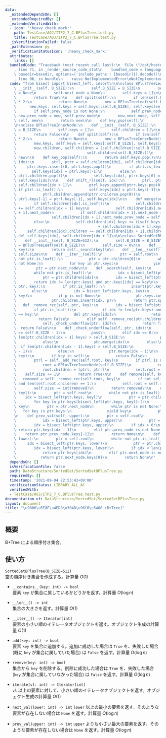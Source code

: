 ```yaml
---
data:
  _extendedDependsOn: []
  _extendedRequiredBy: []
  _extendedVerifiedWith:
  - icon: ':heavy_check_mark:'
    path: TestCase/AOJ/ITP2_7_C.BPlusTree.test.py
    title: TestCase/AOJ/ITP2_7_C.BPlusTree.test.py
  _isVerificationFailed: false
  _pathExtension: py
  _verificationStatusIcon: ':heavy_check_mark:'
  attributes:
    links: []
  bundledCode: "Traceback (most recent call last):\n  File \"/opt/hostedtoolcache/Python/3.10.5/x64/lib/python3.10/site-packages/onlinejudge_verify/documentation/build.py\"\
    , line 71, in _render_source_code_stat\n    bundled_code = language.bundle(stat.path,\
    \ basedir=basedir, options={'include_paths': [basedir]}).decode()\n  File \"/opt/hostedtoolcache/Python/3.10.5/x64/lib/python3.10/site-packages/onlinejudge_verify/languages/python.py\"\
    , line 96, in bundle\n    raise NotImplementedError\nNotImplementedError\n"
  code: "from bisect import bisect_left, insort\n\n\nclass BPlusTreeLeaf:\n    def\
    \ __init__(self, B_SIZE):\n        self.B_SIZE = B_SIZE\n        self.prev_node\
    \ = None\n        self.next_node = None\n        self.keys = []\n\n    def is_leaf(self):\n\
    \        return True\n\n    def split(self):\n        if len(self.keys) != self.B_SIZE\
    \ * 2:\n            return None\n        new = BPlusTreeLeaf(self.B_SIZE)\n  \
    \      new.keys, self.keys = self.keys[:self.B_SIZE], self.keys[self.B_SIZE:]\n\
    \        if self.prev_node is not None:\n            self.prev_node.next_node,\
    \ new.prev_node = new, self.prev_node\n        new.next_node, self.prev_node =\
    \ self, new\n        return new\n\n    def key_pop(self):\n        return self.keys[-1]\n\
    \n\nclass BPlusTreeInnerNode:\n    def __init__(self, B_SIZE):\n        self.B_SIZE\
    \ = B_SIZE\n        self.keys = []\n        self.children = []\n\n    def is_leaf(self):\n\
    \        return False\n\n    def split(self):\n        if len(self.keys) != self.B_SIZE\
    \ * 2:\n            return None\n        new = BPlusTreeInnerNode(self.B_SIZE)\n\
    \        new.keys, self.keys = self.keys[:self.B_SIZE], self.keys[self.B_SIZE:]\n\
    \        new.children, self.children = (self.children[:self.B_SIZE],\n       \
    \                                self.children[self.B_SIZE:])\n        return\
    \ new\n\n    def key_pop(self):\n        return self.keys.pop()\n\n    def shift_lr(self,\
    \ idx):\n        ptrl, ptrr = self.children[idx], self.children[idx + 1]\n   \
    \     ptrr.keys.insert(0, ptrl.keys.pop())\n        if ptrl.is_leaf():\n     \
    \       self.keys[idx] = ptrl.keys[-1]\n        else:\n            ptrr.children.insert(0,\
    \ ptrl.children.pop())\n            self.keys[idx], ptrr.keys[0] = ptrr.keys[0],\
    \ self.keys[idx]\n\n    def shift_rl(self, idx):\n        ptrl, ptrr = self.children[idx],\
    \ self.children[idx + 1]\n        ptrl.keys.append(ptrr.keys.pop(0))\n       \
    \ if ptrl.is_leaf():\n            self.keys[idx] = ptrl.keys[-1]\n        else:\n\
    \            ptrl.children.append(ptrr.children.pop(0))\n            self.keys[idx],\
    \ ptrl.keys[-1] = ptrl.keys[-1], self.keys[idx]\n\n    def merge(self, idx):\n\
    \        if self.children[idx].is_leaf():\n            self.children[idx].keys\
    \ += self.children[idx + 1].keys\n            self.children[idx].next_node = self.children[idx\
    \ + 1].next_node\n            if self.children[idx + 1].next_node is not None:\n\
    \                self.children[idx + 1].next_node.prev_node = self.children[idx]\n\
    \        else:\n            self.children[idx].keys += ([self.keys[idx]]\n   \
    \                                     + self.children[idx + 1].keys)\n       \
    \     self.children[idx].children += self.children[idx + 1].children\n       \
    \ del self.keys[idx], self.children[idx + 1]\n\n\nclass SortedSetBPlusTree:\n\
    \    def __init__(self, B_SIZE=512):\n        self.B_SIZE = B_SIZE\n        self.root\
    \ = BPlusTreeLeaf(self.B_SIZE)\n        self.size = 0\n\n    def __contains__(self,\
    \ key):\n        return self._search(key)\n\n    def __len__(self):\n        return\
    \ self.size\n\n    def __iter__(self):\n        ptr = self.root\n        while\
    \ not ptr.is_leaf():\n            ptr = ptr.children[0]\n        while ptr is\
    \ not None:\n            for key in ptr.keys:\n                yield key\n   \
    \         ptr = ptr.next_node\n\n    def _search(self, key):\n        ptr = self.root\n\
    \        while not ptr.is_leaf():\n            idx = bisect_left(ptr.keys, key)\n\
    \            ptr = ptr.children[idx]\n        idx = bisect_left(ptr.keys, key)\n\
    \        return idx != len(ptr.keys) and ptr.keys[idx] == key\n\n    def _add_rec(self,\
    \ ptr, key):\n        if ptr.is_leaf():\n            insort(ptr.keys, key)\n \
    \       else:\n            idx = bisect_left(ptr.keys, key)\n            p = self._add_rec(ptr.children[idx],\
    \ key)\n            if p is not None:\n                ptr.keys.insert(idx, p.key_pop())\n\
    \                ptr.children.insert(idx, p)\n        return ptr.split()\n\n \
    \   def _remove_rec(self, ptr, key):\n        idx = bisect_left(ptr.keys, key)\n\
    \        if ptr.is_leaf():\n            if idx != len(ptr.keys) and ptr.keys[idx]\
    \ == key:\n                del ptr.keys[idx]\n                return True\n  \
    \          return False\n        elif self._remove_rec(ptr.children[idx], key):\n\
    \            self._check_underflow(ptr, idx)\n            return True\n      \
    \  return False\n\n    def _check_underflow(self, ptr, idx):\n        if len(ptr.children[idx].keys)\
    \ >= self.B_SIZE - 1:\n            pass\n        elif idx == 0:\n            if\
    \ len(ptr.children[idx + 1].keys) > self.B_SIZE:\n                ptr.shift_rl(idx)\n\
    \            else:\n                ptr.merge(idx)\n        else:\n          \
    \  if len(ptr.children[idx - 1].keys) > self.B_SIZE:\n                ptr.shift_lr(idx\
    \ - 1)\n            else:\n                ptr.merge(idx - 1)\n\n    def add(self,\
    \ key):\n        if key in self:\n            return False\n        ptrr = self.root\n\
    \        ptrl = self._add_rec(self.root, key)\n        if ptrl is not None:\n\
    \            root = BPlusTreeInnerNode(self.B_SIZE)\n            root.keys = [ptrl.key_pop()]\n\
    \            root.children = [ptrl, ptrr]\n            self.root = root\n    \
    \    self.size += 1\n        return True\n\n    def remove(self, key):\n     \
    \   removed = self._remove_rec(self.root, key)\n        if not self.root.is_leaf()\
    \ and len(self.root.children) == 1:\n            self.root = self.root.children[0]\n\
    \        self.size -= int(removed)\n        return removed\n\n    def iterate(self,\
    \ keyl):\n        ptr = self.root\n        while not ptr.is_leaf():\n        \
    \    idx = bisect_left(ptr.keys, keyl)\n            ptr = ptr.children[idx]\n\
    \        for key in ptr.keys[bisect_left(ptr.keys, keyl):]:\n            yield\
    \ key\n        ptr = ptr.next_node\n        while ptr is not None:\n         \
    \   for key in ptr.keys:\n                yield key\n            ptr = ptr.next_node\n\
    \n    def prev_val(self, upper):\n        ptr = self.root\n        while not ptr.is_leaf():\n\
    \            idx = bisect_left(ptr.keys, upper)\n            ptr = ptr.children[idx]\n\
    \        idx = bisect_left(ptr.keys, upper)\n        if idx > 0:\n           \
    \ return ptr.keys[idx - 1]\n        elif ptr.prev_node is not None:\n        \
    \    return ptr.prev_node.keys[-1]\n        return None\n\n    def next_val(self,\
    \ lower):\n        ptr = self.root\n        while not ptr.is_leaf():\n       \
    \     idx = bisect_left(ptr.keys, lower)\n            ptr = ptr.children[idx]\n\
    \        idx = bisect_left(ptr.keys, lower)\n        if idx < len(ptr.keys):\n\
    \            return ptr.keys[idx]\n        elif ptr.next_node is not None:\n \
    \           return ptr.next_node.keys[0]\n        return None\n"
  dependsOn: []
  isVerificationFile: false
  path: DataStructure/SortedSet/SortedSetBPlusTree.py
  requiredBy: []
  timestamp: '2021-09-04 22:53:42+09:00'
  verificationStatus: LIBRARY_ALL_AC
  verifiedWith:
  - TestCase/AOJ/ITP2_7_C.BPlusTree.test.py
documentation_of: DataStructure/SortedSet/SortedSetBPlusTree.py
layout: document
title: "\u9806\u5E8F\u4ED8\u304D\u96C6\u5408 (B+Tree)"
---
```


## 概要
B+Tree による順序付き集合。

## 使い方
`SortedSetBPlusTree(B_SIZE=512)`  
空の順序付き集合を作成する。計算量 $O(1)$

- `__contains__(key: int) -> bool`  
要素 `key` が集合に属しているかどうかを返す。計算量 $O(\log n)$

- `__len__() -> int`  
集合の大きさを返す。計算量 $O(1)$

- `__iter__() -> Iterator[int]`  
要素の小さい順のイテレータオブジェクトを返す。オブジェクト生成の計算量 $O(1)$

- `add(key: int) -> bool`  
要素 `key` を集合に追加する。追加に成功した場合は `True` を、失敗した場合 (既に `key` が集合に属していた場合) は `False` を返す。計算量 $O(\log n)$

- `remove(key: int) -> bool`  
集合から `key` を削除する。削除に成功した場合は `True` を、失敗した場合 (`key` が集合に属していなかった場合) は `False` を返す。計算量 $O(\log n)$

- `iterate(vl: int) -> Iterator[int]`  
`vl` 以上の要素に対して、小さい順のイテレータオブジェクトを返す。オブジェクト生成の計算量 $O(1)$

- `next_val(lower: int) -> int`
`lower` 以上の最小の要素を返す。そのような要素が存在しない場合は `None` を返す。計算量 $O(\log n)$

- `prev_val(upper: int) -> int`
`upper` よりも小さい最大の要素を返す。そのような要素が存在しない場合は `None` を返す。計算量 $O(\log n)$
